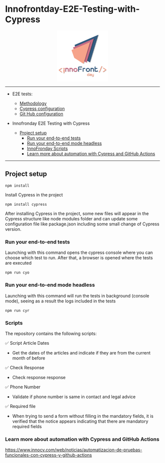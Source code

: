 # Innofrontday-E2E-Testing-with-Cypress

<p align="center" width="100%">
    <img width="33%" src="./cypress/docs/img/innofronday.png">
</p>

---
- E2E tests:
  - [Methodology](./cypress/docs/pages/e2e-testing.md)
  - [Cypress configuration](./cypress/docs/pages/cypress-config.md)
  - [Git Hub configuration](./cypress/docs/pages/gha-config.md)

- Innofronday E2E Testing with Cypress
  - [Project setup](#project-setup)
    - [Run your end-to-end tests](#Run-your-end-to-end-tests)
    - [Run your end-to-end mode headless](#Run-your-end-to-end-mode-headless)
    - [InnoFronday Scripts](#Scripts)
    - [Learn more about automation with Cypress and GitHub Actions](#Learn-more-about-automation-with-Cypress-and-GitHub-Actions)

---

## Project setup

```shell
npm install
```

Install Cypress in the project

```shell
npm install cypress
```

After installing Cypress in the project, some new files will appear in the Cypress structure like node modules folder and can update some configuration file like package.json including some small change of Cypress version.

### Run your end-to-end tests
Launching with this command opens the cypress console where you can choose which test to run. After that, a browser is opened where the tests are executed

```shell
npm run cyo
```

### Run your end-to-end mode headless
Launching with this command will run the tests in background (console mode), seeing as a result the logs included in the tests

```shell
npm run cyr
```

### Scripts

The repository contains the following scripts:

✅ Script Article Dates
  - Get the dates of the articles and indicate if they are from the current month of before
  
✅ Check Response
  - Check response response

✅ Phone Number
  - Validate if phone number is same in contact and legal advice

✅ Required file
  - When trying to send a form without filling in the mandatory fields, it is verified that the notice appears indicating that there are      mandatory required fields


### Learn more about automation with Cypress and GitHub Actions

https://www.innocv.com/web/noticias/automatizacion-de-pruebas-funcionales-con-cypress-y-github-actions
